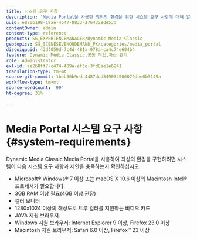 ```yaml
---
title: 시스템 요구 사항
description: 'Media Portal을 사용한 최적의 환경을 위한 시스템 요구 사항에 대해 알아보십시오. '
uuid: e870b198-19ae-4647-8833-2764358de53d
contentOwner: admin
content-type: reference
products: SG_EXPERIENCEMANAGER/Dynamic-Media-Classic
geptopics: SG_SCENESEVENONDEMAND_PK/categories/media_portal
discoiquuid: 43df059d-7c4d-481a-978a-ca4c74e604b4
feature: Dynamic Media Classic,공동 작업,자산 관리
role: Administrator
exl-id: aa268ff7-c474-409a-af3e-3fd8ae1e6241
translation-type: tm+mt
source-git-commit: 1beb30b9eda4487dcd549034906079dee0b3149a
workflow-type: tm+mt
source-wordcount: '99'
ht-degree: 31%

---
```


# Media Portal 시스템 요구 사항 {#system-requirements}

Dynamic Media Classic Media Portal을 사용하여 최상의 환경을 구현하려면 시스템이 다음 시스템 요구 사항과 제안을 충족하는지 확인하십시오.

* Microsoft® Windows® 7 이상 또는 macOS X 10.6 이상의 Macintosh Intel® 프로세서가 필요합니다.
* 3GB RAM 이상 필요(4GB 이상 권장)
* 컬러 모니터
* 1280x1024 이상의 해상도로 트루 컬러를 지원하는 비디오 카드
* JAVA 지원 브라우저.
* Windows 지원 브라우저: Internet Explorer 9 이상, Firefox 23.0 이상
* Macintosh 지원 브라우저: Safari 6.0 이상, Firefox™ 23 이상

